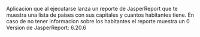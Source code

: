 Aplicacion que al ejecutarse lanza un reporte de JasperReport que te muestra una lista de paises con sus capitales y cuantos habitantes tiene. En caso de no tener informacion sobre los habitantes el reporte muestra un 0
Version de JasperReport: 6.20.6
